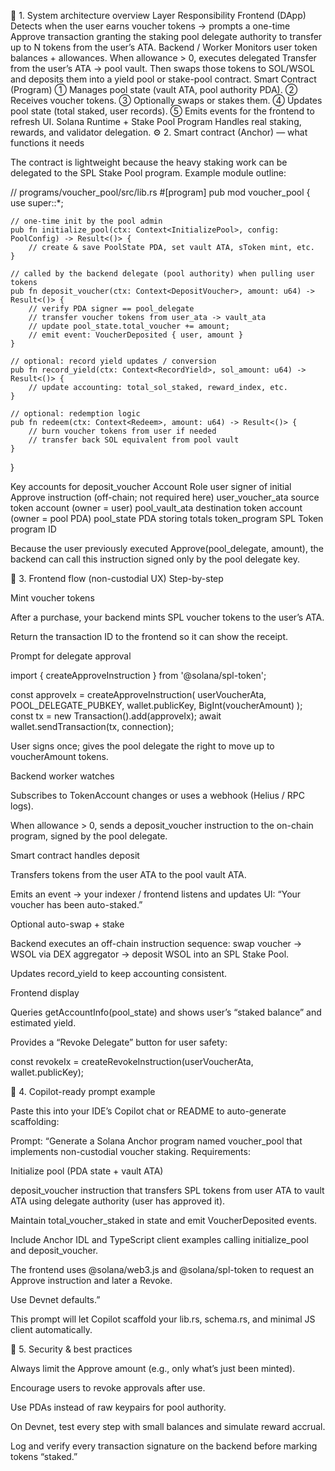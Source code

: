 🧩 1. System architecture overview
Layer	Responsibility
Frontend (DApp)	Detects when the user earns voucher tokens → prompts a one-time Approve transaction granting the staking pool delegate authority to transfer up to N tokens from the user’s ATA.
Backend / Worker	Monitors user token balances + allowances. When allowance > 0, executes delegated Transfer from the user’s ATA → pool vault. Then swaps those tokens to SOL/WSOL and deposits them into a yield pool or stake-pool contract.
Smart Contract (Program)	① Manages pool state (vault ATA, pool authority PDA). ② Receives voucher tokens. ③ Optionally swaps or stakes them. ④ Updates pool state (total staked, user records). ⑤ Emits events for the frontend to refresh UI.
Solana Runtime + Stake Pool Program	Handles real staking, rewards, and validator delegation.
⚙️ 2. Smart contract (Anchor) — what functions it needs

The contract is lightweight because the heavy staking work can be delegated to the SPL Stake Pool program.
Example module outline:

// programs/voucher_pool/src/lib.rs
#[program]
pub mod voucher_pool {
    use super::*;

    // one-time init by the pool admin
    pub fn initialize_pool(ctx: Context<InitializePool>, config: PoolConfig) -> Result<()> {
        // create & save PoolState PDA, set vault ATA, sToken mint, etc.
    }

    // called by the backend delegate (pool authority) when pulling user tokens
    pub fn deposit_voucher(ctx: Context<DepositVoucher>, amount: u64) -> Result<()> {
        // verify PDA signer == pool_delegate
        // transfer voucher tokens from user_ata -> vault_ata
        // update pool_state.total_voucher += amount;
        // emit event: VoucherDeposited { user, amount }
    }

    // optional: record yield updates / conversion
    pub fn record_yield(ctx: Context<RecordYield>, sol_amount: u64) -> Result<()> {
        // update accounting: total_sol_staked, reward_index, etc.
    }

    // optional: redemption logic
    pub fn redeem(ctx: Context<Redeem>, amount: u64) -> Result<()> {
        // burn voucher tokens from user if needed
        // transfer back SOL equivalent from pool vault
    }
}

Key accounts for deposit_voucher
Account	Role
user	signer of initial Approve instruction (off-chain; not required here)
user_voucher_ata	source token account (owner = user)
pool_vault_ata	destination token account (owner = pool PDA)
pool_state	PDA storing totals
token_program	SPL Token program ID

Because the user previously executed Approve(pool_delegate, amount), the backend can call this instruction signed only by the pool delegate key.

🧭 3. Frontend flow (non-custodial UX)
Step-by-step

Mint voucher tokens

After a purchase, your backend mints SPL voucher tokens to the user’s ATA.

Return the transaction ID to the frontend so it can show the receipt.

Prompt for delegate approval

import { createApproveInstruction } from '@solana/spl-token';

const approveIx = createApproveInstruction(
    userVoucherAta,
    POOL_DELEGATE_PUBKEY,
    wallet.publicKey,
    BigInt(voucherAmount)
);
const tx = new Transaction().add(approveIx);
await wallet.sendTransaction(tx, connection);


User signs once; gives the pool delegate the right to move up to voucherAmount tokens.

Backend worker watches

Subscribes to TokenAccount changes or uses a webhook (Helius / RPC logs).

When allowance > 0, sends a deposit_voucher instruction to the on-chain program, signed by the pool delegate.

Smart contract handles deposit

Transfers tokens from the user ATA to the pool vault ATA.

Emits an event → your indexer / frontend listens and updates UI: “Your voucher has been auto-staked.”

Optional auto-swap + stake

Backend executes an off-chain instruction sequence:
swap voucher → WSOL via DEX aggregator → deposit WSOL into an SPL Stake Pool.

Updates record_yield to keep accounting consistent.

Frontend display

Queries getAccountInfo(pool_state) and shows user’s “staked balance” and estimated yield.

Provides a “Revoke Delegate” button for user safety:

const revokeIx = createRevokeInstruction(userVoucherAta, wallet.publicKey);

🤖 4. Copilot-ready prompt example

Paste this into your IDE’s Copilot chat or README to auto-generate scaffolding:

Prompt:
“Generate a Solana Anchor program named voucher_pool that implements non-custodial voucher staking.
Requirements:

Initialize pool (PDA state + vault ATA)

deposit_voucher instruction that transfers SPL tokens from user ATA to vault ATA using delegate authority (user has approved it).

Maintain total_voucher_staked in state and emit VoucherDeposited events.

Include Anchor IDL and TypeScript client examples calling initialize_pool and deposit_voucher.

The frontend uses @solana/web3.js and @solana/spl-token to request an Approve instruction and later a Revoke.

Use Devnet defaults.”

This prompt will let Copilot scaffold your lib.rs, schema.rs, and minimal JS client automatically.

🔐 5. Security & best practices

Always limit the Approve amount (e.g., only what’s just been minted).

Encourage users to revoke approvals after use.

Use PDAs instead of raw keypairs for pool authority.

On Devnet, test every step with small balances and simulate reward accrual.

Log and verify every transaction signature on the backend before marking tokens “staked.”